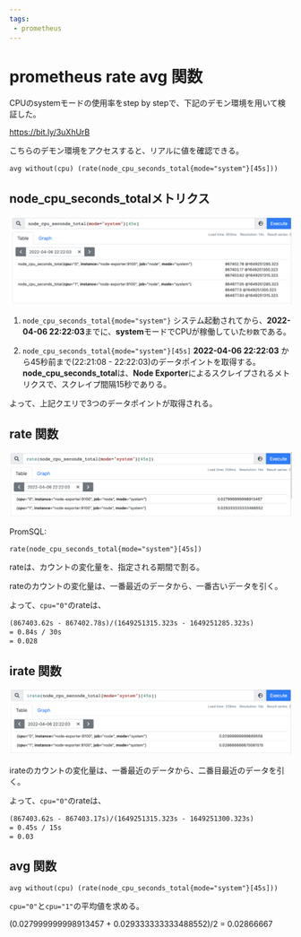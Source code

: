 ```yaml
---
tags:
 - prometheus
---
```


# prometheus rate avg 関数

CPUのsystemモードの使用率をstep by stepで、下記のデモン環境を用いて検証した。

https://bit.ly/3uXhUrB

こちらのデモン環境をアクセスすると、リアルに値を確認できる。

```
avg without(cpu) (rate(node_cpu_seconds_total{mode="system"}[45s]))
```

## node_cpu_seconds_totalメトリクス

![node_cpu_seconds_total](node_cpu_seconds_total.png)


1. `node_cpu_seconds_total{mode="system"}`
  システム起動されてから、**2022-04-06 22:22:03**までに、**system**モードでCPUが稼働していた`秒数`である。

2. `node_cpu_seconds_total{mode="system"}[45s]`
  **2022-04-06 22:22:03** から45秒前まで(22:21:08 - 22:22:03)のデータポイントを取得する。
  **node_cpu_seconds_total**は、**Node Exporter**によるスクレイプされるメトリクスで、スクレイプ間隔15秒でありる。

よって、上記クエリで3つのデータポイントが取得される。

## rate 関数

![rate](rate.png)

PromSQL:

```
rate(node_cpu_seconds_total{mode="system"}[45s])
```

rateは、カウントの変化量を、指定される期間で割る。

rateのカウントの変化量は、一番最近のデータから、一番古いデータを引く。

よって、`cpu="0"`のrateは、
```
(867403.62s - 867402.78s)/(1649251315.323s - 1649251285.323s)
= 0.84s / 30s
= 0.028
```

## irate 関数

![irate](irate.png)

irateのカウントの変化量は、一番最近のデータから、二番目最近のデータを引く。

よって、`cpu="0"`のrateは、

```
(867403.62s - 867403.17s)/(1649251315.323s - 1649251300.323s)
= 0.45s / 15s
= 0.03
```

## avg 関数

```
avg without(cpu) (rate(node_cpu_seconds_total{mode="system"}[45s]))
```

`cpu="0"`と`cpu="1"`の平均値を求める。


(0.027999999998913457 + 0.029333333333488552)/2
= 0.02866667
